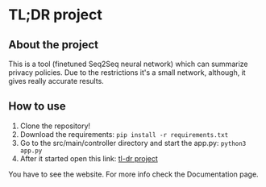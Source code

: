 # TL;DR project

## About the project
This is a tool (finetuned Seq2Seq neural network) which can summarize privacy policies.
Due to the restrictions it's a small network, although, it gives really accurate results.

## How to use
1. Clone the repository!
2. Download the requirements: ```pip install -r requirements.txt```
3. Go to the src/main/controller directory and start the app.py:
```python3 app.py```
4. After it started open this link: [tl-dr project](127.0.0.1:5000) <br>

You have to see the website. For more info check the Documentation page. <br>


